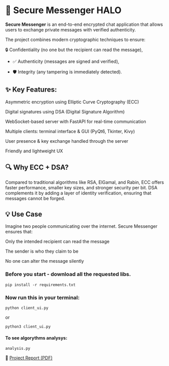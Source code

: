 # 🔐 Secure Messenger HALO
**Secure Messenger** is an end-to-end encrypted chat application that allows users to exchange private messages with verified authenticity.

The project combines modern cryptographic techniques to ensure:

🔒 Confidentiality (no one but the recipient can read the message),

- ✅ Authenticity (messages are signed and verified),

- 🛡 Integrity (any tampering is immediately detected).

## ✨ Key Features:
Asymmetric encryption using Elliptic Curve Cryptography (ECC)

Digital signatures using DSA (Digital Signature Algorithm)

WebSocket-based server with FastAPI for real-time communication

Multiple clients: terminal interface & GUI (PyQt6, Tkinter, Kivy)

User presence & key exchange handled through the server

Friendly and lightweight UX

## 🔍 Why ECC + DSA?
Compared to traditional algorithms like RSA, ElGamal, and Rabin, ECC offers faster performance, smaller key sizes, and stronger security per bit.
DSA complements it by adding a layer of identity verification, ensuring that messages cannot be forged.

## 💡 Use Case
Imagine two people communicating over the internet.
Secure Messenger ensures that:

Only the intended recipient can read the message

The sender is who they claim to be

No one can alter the message silently


### Before you start - download all the requested libs.
```
pip install -r requirements.txt
```
### Now run this in your terminal:
```
python client_ui.py
```
or 
```
python3 client_ui.py
```
#### To see algorythms analysys:
```
analysis.py
```
📄 [Project Report (PDF)](./report.pdf)
